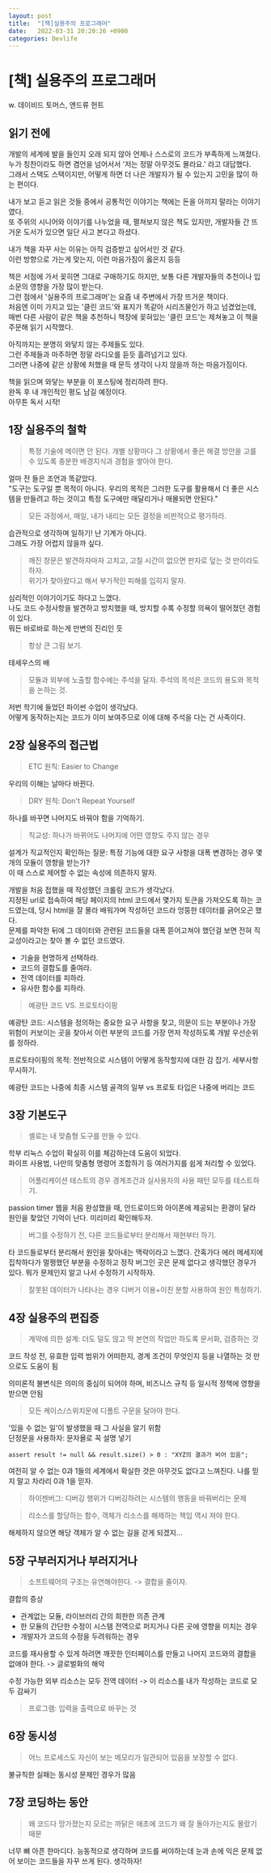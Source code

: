 ```yaml
---
layout: post
title:  "[책]실용주의 프로그래머"
date:   2022-03-31 20:20:26 +0900
categories: Devlife
---
```

 
# [책] 실용주의 프로그래머
w. 데이비드 토머스, 앤드류 헌트

## 읽기 전에
개발의 세계에 발을 들인지 오래 되지 않아 언제나 스스로의 코드가 부족하게 느껴졌다.  
누가 칭찬이라도 하면 겸언을 넘어서서 '저는 정말 아무것도 몰라요.' 라고 대답했다.  
그래서 스택도 스택이지만, 어떻게 하면 더 나은 개발자가 될 수 있는지 고민을 많이 하는 편이다.  

내가 보고 듣고 읽은 것들 중에서 공통적인 이야기는 책에는 돈을 아끼지 말라는 이야기였다.  
또 주위의 시니어와 이야기를 나누었을 때, 펼쳐보지 않은 책도 있지만, 개발자들 간 뜨거운 도서가 있으면 일단 사고 본다고 하셨다.   

내가 책을 자꾸 사는 이유는 아직 검증받고 싶어서인 것 같다.  
이런 방향으로 가는게 맞는지, 이런 마음가짐이 옳은지 등등    

책은 서점에 가서 꽂히면 그대로 구매하기도 하지만, 보통 다른 개발자들의 추천이나 입소문의 영향을 가장 많이 받는다.  
그런 점에서 '실용주의 프로그래머'는 요즘 내 주변에서 가장 뜨거운 책이다.  
처음엔 이미 가지고 있는 '클린 코드'와 표지가 똑같아 시리즈물인가 하고 넘겼었는데, 매번 다른 사람이 같은 책을 추천하니 책장에 꽂혀있는 '클린 코드'는 제쳐놓고 이 책을 주문해 읽기 시작했다.  

아직까지는 분명히 와닿지 않는 주제들도 있다.  
그런 주제들과 마주하면 정말 라디오를 듣듯 흘려넘기고 있다.  
그러면 나중에 같은 상황에 처했을 때 문득 생각이 나지 않을까 하는 마음가짐이다.  

책을 읽으며 와닿는 부분을 이 포스팅에 정리하려 한다.  
완독 후 내 개인적인 평도 남길 예정이다.  
아무튼 독서 시작!

## 1장 실용주의 철학
> 특정 기술에 메이면 안 된다. 개별 상황마다 그 상황에서 좋은 해결 방안을 고를 수 있도록 충분한 배경지식과 경험을 쌓아야 한다.

얼마 전 들은 조언과 똑같았다.  
"도구는 도구일 뿐 목적이 아니다. 우리의 목적은 그러한 도구를 활용해서 더 좋은 시스템을 만들려고 하는 것이고 특정 도구에만 매달리거나 매몰되면 안된다."

> 모든 과정에서, 매일, 내가 내리는 모든 결정을 비판적으로 평가하라.

습관적으로 생각하며 일하기! 난 기계가 아니다.  
그래도 가장 어렵지 않을까 싶다.

> 깨진 창문은 발견하자마자 고치고, 고칠 시간이 없으면 판자로 덮는 것 만이라도 하자.  
위기가 찾아왔다고 해서 부가적인 피해를 입히지 말자.

심리적인 이야기이기도 하다고 느꼈다.  
나도 코드 수정사항을 발견하고 방치했을 때, 방치할 수록 수정할 의욕이 떨어졌던 경험이 있다.  
뭐든 바로바로 하는게 만변의 진리인 듯
> 항상 큰 그림 보기.

테세우스의 배

> 모듈과 외부에 노출할 함수에는 주석을 달자. 주석의 목석은 코드의 용도와 목적을 논하는 것.

저번 학기에 들었던 파이썬 수업이 생각났다.  
어떻게 동작하는지는 코드가 이미 보여주므로 이에 대해 주석을 다는 건 사족이다.
## 2장 실용주의 접근법
> ETC 원칙: Easier to Change  

우리의 이해는 날마다 바뀐다.

> DRY 원칙: Don't Repeat Yourself

하나를 바꾸면 나머지도 바꿔야 함을 기억하기.

> 직교성: 하나가 바뀌어도 나머지에 어떤 영향도 주지 않는 경우  

설계가 직교적인지 확인하는 질문: 특정 기능에 대한 요구 사항을 대폭 변경하는 경우 몇 개의 모듈이 영향을 받는가?  
이 때 스스로 제어할 수 없는 속성에 의존하지 말자.

개발을 처음 접했을 때 작성했던 크롤링 코드가 생각났다.  
지정된 url로 접속하여 해당 페이지의 html 코드에서 몇가지 토큰을 가져오도록 하는 코드였는데, 당시 html을 잘 몰라 배워가며 작성하던 코드라 엉뚱한 데이터를 긁어오곤 했다.  
문제를 파악한 뒤에 그 데이터와 관련된 코드들을 대폭 뜯어고쳐야 했던걸 보면 전혀 직교성이라고는 찾아 볼 수 없던 코드였다.  

- 기술을 현명하게 선택하라.  
- 코드의 결합도를 줄여라.  
- 전역 데이터를 피하라.  
- 유사한 함수를 피하라.  

> 예광탄 코드 VS. 프로토타이핑

예광탄 코드: 시스템을 정의하는 중요한 요구 사항을 찾고, 의문이 드는 부분이나 가장 위험이 커보이는 곳을 찾아서 이런 부분의 코드를 가장 먼저 작성하도록 개발 우선순위를 정하라.  

프로토타이핑의 목적: 전반적으로 시스템이 어떻게 동작할지에 대한 감 잡기. 세부사항 무시하기.  

예광탄 코드는 나중에 최종 시스템 골격의 일부 vs 프로토 타입은 나중에 버리는 코드  
## 3장 기본도구
> 셸로는 내 맞춤형 도구를 만들 수 있다.  

학부 리눅스 수업이 확실히 이를 체감하는데 도움이 되었다.  
파이프 사용법, 나만의 맞춤형 명령어 조합하기 등 여러가지를 쉽게 처리할 수 있었다.

> 어플리케이션 테스트의 경우 경계조건과 실사용자의 사용 패턴 모두를 테스트하기.  

passion timer 웹을 처음 완성했을 때, 안드로이드와 아이폰에 제공되는 환경이 달라 원인을 찾았던 기억이 난다. 미리미리 확인해두자.
> 버그를 수정하기 전, 다른 코드들로부터 분리해서 재현부터 하기.  

타 코드들로부터 분리해서 원인을 찾아내는 맥락이라고 느꼈다. 간혹가다 에러 메세지에 집착하다가 멀쩡했던 부분을 수정하고 정작 버그인 곳은 문제 없다고 생각했던 경우가 있다. 뭐가 문제인지 알고 나서 수정하기 시작하자.
> 잘못된 데이터가 나타나는 경우 디버거 이용+이진 분할 사용하여 원인 특정하기.  

## 4장 실용주의 편집증
> 계약에 의한 설계: 더도 덜도 않고 딱 본연의 작업만 하도록 문서화, 검증하는 것  

코드 작성 전, 유효한 입력 범위가 어떠한지, 경계 조건이 무엇인지 등을 나열하는 것 만으로도 도움이 됨

의미론적 불변식은 의미의 중심이 되어야 하며, 비즈니스 규칙 등 일시적 정책에 영향을 받으면 안됨

> 모든 케이스/스위치문에 디폴트 구문을 달아야 한다.  

'있을 수 없는 일'이 발생했을 때 그 사실을 알기 위함  
단정문을 사용하자: 문자욜로 꼭 설명 넣기
```
assert result != null && result.size() > 0 : "XYZ의 결과가 비어 있음";
```
여전히 알 수 없는 0과 1들의 세계에서 확실한 것은 아무것도 없다고 느껴진다.
나를 믿지 말고 차라리 0과 1을 믿자.  
> 하이젠버그: 디버깅 행위가 디버깅하려는 시스템의 행동을 바꿔버리는 문제  

> 리소스를 할당하는 함수, 객체가 리소스를 해제하는 책임 역시 져야 한다.

해제하지 않으면 해당 객체가 알 수 없는 길을 걷게 되겠지...
## 5장 구부러지거나 부러지거나
> 소프트웨어의 구조는 유연해야한다. -> 결합을 줄이자.

결합의 증상 
 - 관계없는 모듈, 라이브러리 간의 희한한 의존 관계  
 - 한 모듈의 간단한 수정이 시스템 전역으로 퍼지거나 다른 곳에 영향을 미치는 경우
 - 개발자가 코드의 수정을 두려워하는 경우

코드를 재사용할 수 있게 하려면 깨끗한 인터페이스를 만들고 나머지 코드와의 결합을 없애야 한다. -> 글로벌화의 해악

수정 가능한 외부 리소스는 모두 전역 데이터 -> 이 리소스를 내가 작성하는 코드로 모두 감싸기  
> 프로그램: 입력을 출력으로 바꾸는 것

## 6장 동시성
> 어느 프로세스도 자신이 보는 메모리가 일관되어 있음을 보장할 수 없다.

불규칙한 실패는 동시성 문제인 경우가 많음

## 7장 코딩하는 동안
> 왜 코드다 망가졌는지 모르는 까닭은 애초에 코드가 왜 잘 돌아가는지도 몰랐기 때문

너무 뼈 아픈 한마디다. 능동적으로 생각하며 코드를 써야하는데 눈과 손에 익은 문제 없어 보이는 코드들을 자꾸 쓰게 된다. 생각하자!

    






 





